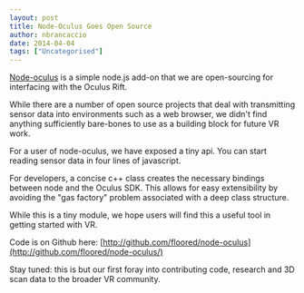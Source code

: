 ```yaml
---
layout: post
title: Node-Oculus Goes Open Source
author: nbrancaccio
date: 2014-04-04
tags: ["Uncategorised"]
---
```


[Node-oculus](http://github.com/floored/node-oculus/) is a simple node.js add-on that we are open-sourcing for interfacing with the Oculus Rift. 

While there are a number of open source projects that deal with transmitting sensor data into environments such as a web browser, we didn't find anything sufficiently bare-bones to use as a building block for future VR work. 

For a user of node-oculus, we have exposed a tiny api. You can start reading sensor data in four lines of javascript. 

For developers, a concise c++ class creates the necessary bindings between node and the Oculus SDK. This allows for easy extensibility by avoiding the "gas factory" problem associated with a deep class structure.

While this is a tiny module, we hope users will find this a useful tool in getting started with VR.

Code is on Github here: [http://github.com/floored/node-oculus](http://github.com/floored/node-oculus/)

Stay tuned: this is but our first foray into contributing code, research and 3D scan data to the broader VR community.